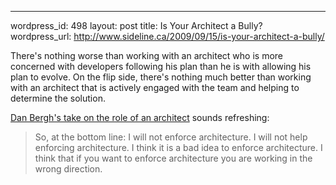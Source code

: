 --- 
wordpress_id: 498
layout: post
title: Is Your Architect a Bully?
wordpress_url: http://www.sideline.ca/2009/09/15/is-your-architect-a-bully/

There's nothing worse than working with an architect who is more concerned with developers following his plan than he is with allowing his plan to evolve.  On the flip side, there's nothing much better than working with an architect that is actively engaged with the team and helping to determine the solution.  

[Dan Bergh's take on the role of an architect](http://dearjunior.blogspot.com/2009/07/not-enforcing-architecture.html) sounds refreshing:

>So, at the bottom line: I will not enforce architecture. I will not help enforcing architecture. I think it is a bad idea to enforce architecture. I think that if you want to enforce architecture you are working in the wrong direction.

